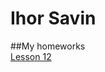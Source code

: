 # Ihor Savin
##My homeworks  
[Lesson 12](https://github.com/savinigoron/savinigoron.github.io/tree/master/Lesson12 "Описание")
